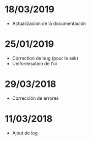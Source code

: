 # 18/03/2019

- Actualización de la documentación

# 25/01/2019

- Correction de bug (pour le ask)
- Uniformisation de l'ui

# 29/03/2018

- Corrección de errores

# 11/03/2018

- Ajout de log
